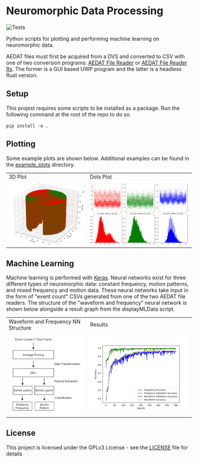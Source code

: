 # Neuromorphic Data Processing
![Tests](https://github.com/MartinNowak96/Neuromorphic-Data-Processing/actions/workflows/tests.yml/badge.svg)

Python scripts for plotting and performing machine learning on neuromorphic data.

AEDAT files must first be acquired from a DVS and converted to CSV with one of two conversion programs: [AEDAT File Reader](https://github.com/MartinNowak96/AEDAT-File-Reader) or [AEDAT File Reader Rs](https://github.com/Mibblez/aedat-file-reader-rs). The former is a GUI based UWP program and the latter is a headless Rust version.

##  Setup

This projest requires some scripts to be installed as a package. Run the following command at the root of the repo to do so.
```
pip install -e .
```

## Plotting

Some example plots are shown below. Additional examples can be found in the [example_plots](examples/example_plots) directory.

<table>
  <tr>
     <td>3D Plot</td>
     <td>Dots Plot</td>
  </tr>
  <tr>
    <td><img src="examples/example_plots/3D_Plot.jpg" width=350></td>
    <td><img src="examples/example_plots/Dots.png" width=460></td>
  </tr>
 </table>

## Machine Learning

Machine learning is performed with [Keras](https://keras.io/). Neural networks exist for three different types of neuromorphic data: constant frequency, motion patterns, and mixed frequency and motion data. These neural networks take input in the form of "event count" CSVs generated from one of the two AEDAT file readers. The structure of the "waveform and frequency" neural network is shown below alongside a result graph from the displayMLData script.

<table>
  <tr>
     <td>Waveform and Frequency NN Structure</td>
     <td>Results</td>
  </tr>
  <tr>
    <td><img src="examples/nn_examples/freq&waveformNN.png" width=350></td>
    <td><img src="examples/nn_examples/freq&waveformNN_resultGraph.png" width=500></td>
  </tr>
 </table>

## License

This project is licensed under the GPLv3 License - see the [LICENSE](LICENSE) file for details
